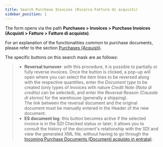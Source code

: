 ```yaml
---
title: Search Purchase Invoices (Ricerca Fatture di acquisti)
sidebar_position: 1
---
```


The form opens via the path **Purchases > Invoices > Purchase Invoices (Acquisti > Fatture > Fatture di acquisto)**.

For an explanation of the functionalities common to purchase documents, please refer to the section [Purchases (Acquisti)](/docs/purchase/purchases-intro).

The specific buttons on this search mask are as follows:

> - **Reversal turnover**: with this procedure, it is possible to partially or fully reverse invoices. Once the button is clicked, a pop-up will open where you can select the item lines to be reversed along with the respective quantities, enter the *Document type* to be created (only types of Invoices with nature *Credit Note (Nota di credito)* can be selected), and enter the *Reversal Reason (Causale di storno)* for the warehouse (generally a shipping).    
The link between the reversal document and the original document must be manually entered in the Header of the new document.  
> - **ES document log**: this button becomes active if the selected invoice is in the SDI Checked status or later; it allows you to consult the history of the document's relationship with the SDI and view the generated XML file, without having to go through the [Incoming Purchase Documents (Documenti acquisto in entrata)](/docs/finance-area/sdi-documents/incoming-purchase-documents).